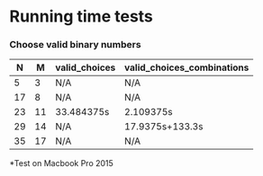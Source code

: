 # Running time tests

### Choose valid binary numbers

| N   | M   | valid_choices | valid_choices_combinations |
| --- | --- | ------------- | -------------------------- |
| 5   | 3   | N/A           | N/A                        |
| 17  | 8   | N/A           | N/A                        |
| 23  | 11  | 33.484375s    | 2.109375s                  |
| 29  | 14  | N/A           | 17.9375s+133.3s            |
| 35  | 17  | N/A           | N/A                        |

\*Test on Macbook Pro 2015
